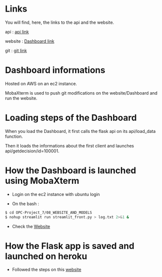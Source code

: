 # Links
You will find, here, the links to the api and the website.

api : [api link](https://flask-back-app.herokuapp.com/)

website : [Dashboard link](http://54.205.25.37:8501/)

git : [git link](https://github.com/aboustev/OPC-Project_7)

# Dashboard informations
Hosted on AWS on an ec2 instance.

MobaXterm is used to push git modifications on the website/Dashboard and run the website.

# Loading steps of the Dashboard
When you load the Dashboard, it first calls the flask api on its api/load_data function.

Then it loads the informations about the first client and launches api/getdecision/id=100001.

# How the Dashboard is launched using MobaXterm
- Login on the ec2 instance with ubuntu login

- On the bash :

```bash
$ cd OPC-Project_7/08_WEBSITE_AND_MODELS
$ nohup streamlit run streamlit_front.py > log.txt 2>&1 &
```

- Check the [Website](54.205.25.37:8501)

# How the Flask app is saved and launched on heroku
- Followed the steps on this [website](https://dev.to/techparida/how-to-deploy-a-flask-app-on-heroku-heb)

